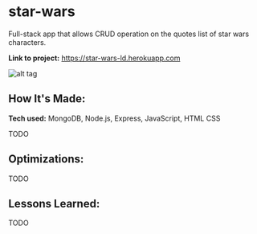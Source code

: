 # star-wars
Full-stack app that allows CRUD operation on the quotes list of star wars characters. 

**Link to project:** https://star-wars-ld.herokuapp.com

![alt tag](https://i.imgur.com/itKqjw3.png)

## How It's Made:

**Tech used:** MongoDB, Node.js, Express, JavaScript, HTML CSS

TODO
## Optimizations:

TODO

## Lessons Learned:

TODO
